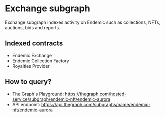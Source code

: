 # Exchange subgraph

Exchange subgraph indexes activity on Endemic such as collections, NFTs, auctions, bids and reports. 

## Indexed contracts
- Endemic Exchange
- Endemic Collection Factory
- Royalties Provider

## How to query?​
- The Graph's Playground: https://thegraph.com/hosted-service/subgraph/endemic-nft/endemic-aurora
- API endpoint: https://api.thegraph.com/subgraphs/name/endemic-nft/endemic-aurora